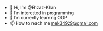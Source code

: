 - 👋 Hi, I’m @Ehzaz-Khan
- 👀 I’m interested in programming 
- 🌱 I’m currently learning OOP
- 📫 How to reach me mek34929@gmail.com

<!---
Ehzaz-Khan/Ehzaz-Khan is a ✨ special ✨ repository because its `README.md` (this file) appears on your GitHub profile.
You can click the Preview link to take a look at your changes.
--->
